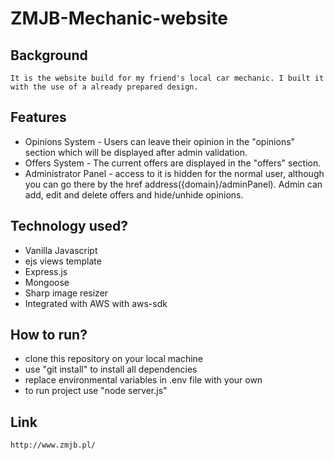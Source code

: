 # ZMJB-Mechanic-website

## Background
    It is the website build for my friend's local car mechanic. I built it with the use of a already prepared design.

## Features
- Opinions System - Users can leave their opinion in the "opinions" section which will be displayed after admin validation.
- Offers System - The current offers are displayed in the "offers" section.
- Administrator Panel - access to it is hidden for the normal user, although you can go there by the href address({domain}/adminPanel). Admin can add, edit and delete offers and hide/unhide opinions.


## Technology used?
- Vanilla Javascript
- ejs views template
- Express.js
- Mongoose
- Sharp image resizer
- Integrated with AWS with aws-sdk

## How to run?
- clone this repository on your local machine
- use "git install" to install all dependencies
- replace environmental variables in .env file with your own
- to run project use "node server.js"

## Link
    http://www.zmjb.pl/